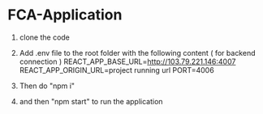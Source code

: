 # FCA-Application

1. clone the code
2. Add .env file to the root folder with the following content ( for backend connection )
    REACT_APP_BASE_URL=http://103.79.221.146:4007
    REACT_APP_ORIGIN_URL=project running url
    PORT=4006
    
3. Then do "npm i"
4. and then "npm start" to run the application
